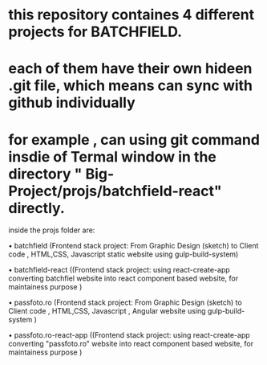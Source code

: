 # this repository containes 4 different projects for BATCHFIELD.
# each of them have their own hideen .git file, which means can sync with github individually
# for example ,  can using git command insdie of Termal window in the directory " Big-Project/projs/batchfield-react" directly.




inside the projs folder are:

• batchfield (Frontend stack project: From Graphic Design (sketch) to Client code , HTML,CSS, Javascript static website using gulp-build-system)

• batchfield-react ((Frontend stack project: using react-create-app converting batchfiel website into react component based website, for maintainess purpose )





• passfoto.ro (Frontend stack project: From Graphic Design (sketch) to Client code , HTML,CSS, Javascript , Angular website using gulp-build-system )

• passfoto.ro-react-app ((Frontend stack project: using react-create-app converting "passfoto.ro" website into react component based website, for maintainess purpose )